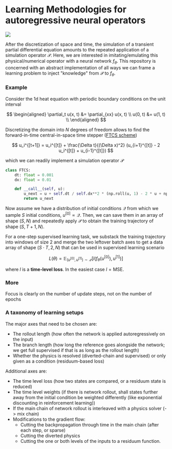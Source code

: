 # Learning Methodologies for autoregressive neural operators

![](https://ceyron.github.io/predictor-learning-setups/sup-3-none-true-full_gradient.svg)

After the discretization of space and time, the simulation of a transient
partial differential equation amounts to the repeated application of a
simulation operator $\mathcal{P}$. Here, we are interested in
imitating/emulating this physical/numerical operator with a neural network
$f_\theta$. This repository is concerned with an abstract implementation of all
ways we can frame a learning problem to inject "knowledge" from $\mathcal{P}$ to
$f_\theta$.

### Example

Consider the 1d heat equation with periodic boundary conditions on the unit
interval

$$
\begin{aligned}
\partial_t u(x, t) &= \partial_{xx} u(x, t) \\
u(0, t) &= u(1, t) \\
\end{aligned}
$$

Discretizing the domain into $N$ degrees of freedom allows to find the
forward-in-time central-in-space time stepper ([FTCS
scheme](https://en.wikipedia.org/wiki/FTCS_scheme))

$$
u_i^{[t+1]} = u_i^{[t]} + \frac{\Delta t}{(\Delta x)^2} (u_{i+1}^{[t]} - 2 u_i^{[t]} + u_{i-1}^{[t]})
$$

which we can readily implement a simulation operator $\mathcal{P}$

```python
class FTCS:
    dt: float = 0.001
    dx: float = 0.01

    def __call__(self, u):
        u_next = u + self.dt / self.dx**2 * (np.roll(u, 1) - 2 * u + np.roll(u, -1))
        return u_next
```

Now assume we have a distribution of initial conditions $\mathcal{Q}$ from which
we sample $S$ initial conditions, $u^{[0]} \propto \mathcal{Q}$. Then, we can
save them in an array of shape $(S, N)$ and repeatedly apply $\mathcal{P}$ to
obtain the training trajectory of shape $(S, T+1, N)$.

For a one-step supervised learning task, we substack the training trajectory
into windows of size $2$ and merge the two leftover batch axes to get a data
array of shape $(S \cdot T, 2, N)$ that can be used in supervised learning
scenario

$$
L(\theta) = \mathbb{E}_{(u^{[0]}, u^{[1]}) \sim \mathcal{Q}} \left[ l\left( f_\theta(u^{[0]}), u^{[1]} \right) \right]
$$

where $l$ is a **time-level loss**. In the easiest case $l = \text{MSE}$.

### More

Focus is clearly on the number of update steps, not on the number of epochs


### A taxonomy of learning setups

The major axes that need to be chosen are:

* The rollout length (how often the network is applied autoregressively on the input)
* The branch length (how long the reference goes alongside the network; we get
  full supervised if that is as long as the rollout length)
* Whether the physics is resolved (diverted-chain and supervised) or only given
  as a condition (residuum-based loss)

Additional axes are:

* The time level loss (how two states are compared, or a residuum state is reduced)
* The time level weights (if there is network rollout, shall states further away
  from the initial condition be weighted differently (like exponential
  discounting in reinforcement learning))
* If the main chain of network rollout is interleaved with a physics solver (-> mix chain)
* Modifications to the gradient flow:
    * Cutting the backpropagation through time in the main chain (after each
      step, or sparse)
    * Cutting the diverted physics
    * Cutting the one or both levels of the inputs to a residuum function.